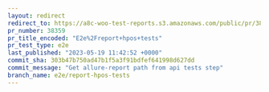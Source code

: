```yaml
---
layout: redirect
redirect_to: https://a8c-woo-test-reports.s3.amazonaws.com/public/pr/38359/e2e/index.html
pr_number: 38359
pr_title_encoded: "E2e%2Freport+hpos+tests"
pr_test_type: e2e
last_published: "2023-05-19 11:42:52 +0000"
commit_sha: 303b47b750ad47b1f5a3f91bdfef641998d627dd
commit_message: "Get allure-report path from api tests step"
branch_name: e2e/report-hpos-tests
---
```

